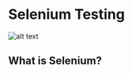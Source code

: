 # Selenium Testing
![alt text](https://www.scnsoft.com/blog-pictures/testing/mobile-automated-testing-with-selenium-01.png)

## What is Selenium?
